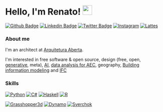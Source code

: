 # Hello, I'm Renato! <img src="https://raw.githubusercontent.com/MartinHeinz/MartinHeinz/master/wave.gif" width="30px">


[![Github Badge](https://img.shields.io/badge/GitHub-100000?style=for-the-badge&logo=github&logoColor=white)](https://github.com/renatogcruz)
[![Linkedin Badge](https://img.shields.io/badge/LinkedIn-0077B5?style=for-the-badge&logo=linkedin&logoColor=white)](https://www.linkedin.com/in/renato-g-cruz-81632965/)
[![Twitter Badge](https://img.shields.io/badge/Twitter-1DA1F2?style=for-the-badge&logo=twitter&logoColor=white)](https://twitter.com/arq_renatogcruz)
[![Instagram](https://img.shields.io/badge/Instagram-E4405F?style=for-the-badge&logo=instagram&logoColor=white)](https://www.instagram.com/arq_renatocruz/)
[![Lattes](https://img.shields.io/badge/Lattes-1877F2?style=for-the-badge&logo=lattes&logoColor=white)](http://lattes.cnpq.br/5501612699856586)


### About me
I'm an architect at [Arquitetura Aberta](https://github.com/Arquitetura-Aberta/info).


I'm interested in free software & open source, design (free, open, [generative](https://github.com/renatogcruz/generative_design), meta), [AI](https://github.com/renatogcruz/Artificial_Intelligence), [data analysis for AEC](https://github.com/renatogcruz/Data-science-for-architecture), geography, [Building information modeling](https://github.com/renatogcruz/BIM-Modeling) and [IFC](https://en.wikipedia.org/wiki/Industry_Foundation_Classes)


### Skills

[![Python](https://img.shields.io/badge/Python-14354C?style=for-the-badge&logo=python&logoColor=white)](https://github.com/renatogcruz/python)
[![C#](https://img.shields.io/badge/C%23-239120?style=for-the-badge&logo=c-sharp&logoColor=white)](https://github.com/renatogcruz/c_sharp)
[![Haskell](https://img.shields.io/badge/Haskell-000000?style=for-the-badge&logo=haskell&logoColor=white)](https://github.com/renatogcruz/aprendendo_haskell)
[![R](https://img.shields.io/badge/R-276DC3?style=for-the-badge&logo=r&logoColor=white)](https://github.com/renatogcruz/R)


[![Grasshopper3d](https://img.shields.io/badge/Grasshopper-239120?style=for-the-badge&logo=grasshopper&logoColor=white)](https://www.grasshopper3d.com/)
[![Dynamo](https://img.shields.io/badge/Dynamo-007ACC?style=for-the-badge&logo=dynamo&logoColor=white)](https://dynamobim.org/)
[![Sverchok](https://img.shields.io/badge/Sverchok-CC6699?style=for-the-badge&logo=sverchok&logoColor=white)](https://github.com/nortikin/sverchok)
